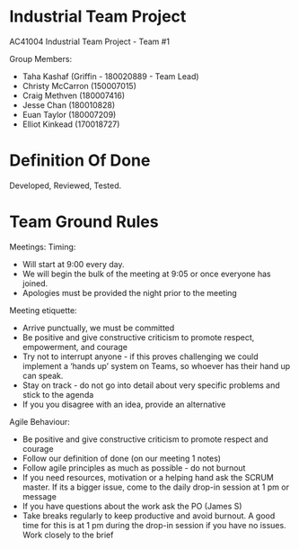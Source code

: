 # Industrial Team Project
AC41004 Industrial Team Project - Team #1

Group Members:
- Taha Kashaf (Griffin - 180020889 - Team Lead)
- Christy McCarron (150007015)
- Craig Methven (180007416)
- Jesse Chan (180010828)
- Euan Taylor (180007209)
- Elliot Kinkead (170018727)

# Definition Of Done

Developed, Reviewed, Tested.

# Team Ground Rules

Meetings:
Timing:
 - Will start at 9:00 every day.
 - We will begin the bulk of the meeting at 9:05 or once everyone has joined.
 - Apologies must be provided the night prior to the meeting

Meeting etiquette:
 - Arrive punctually, we must be committed
 - Be positive and give constructive criticism to promote respect, empowerment, and courage
 - Try not to interrupt anyone - if this proves challenging we could implement a ‘hands up’ system on Teams, so whoever has their hand up can speak.
 - Stay on track - do not go into detail about very specific problems and stick to the agenda
 - If you you disagree with an idea, provide an alternative

Agile Behaviour:
 - Be positive and give constructive criticism to promote respect and courage
 - Follow our definition of done (on our meeting 1 notes)
 - Follow agile principles as much as possible - do not burnout 
 - If you need resources, motivation or a helping hand ask the SCRUM master. If its a bigger issue, come to the daily drop-in session at 1 pm or message
 - If you have questions about the work ask the PO (James S)
 - Take breaks regularly to keep productive and avoid burnout. A good time for this is at 1 pm during the drop-in session if you have no issues.
Work closely to the brief


